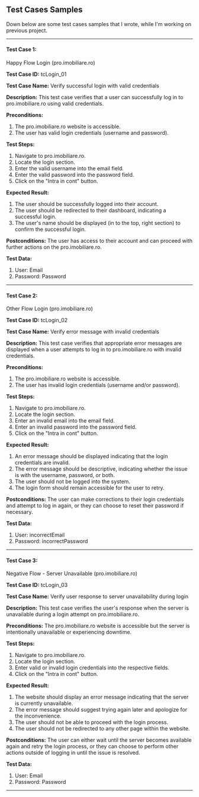 ## Test Cases Samples
Down below are some test cases samples that I wrote, while I'm working on previous project.

----------------

#### Test Case 1:
Happy Flow Login (pro.imobiliare.ro)

**Test Case ID:**
tcLogin_01

**Test Case Name:**
Verify successful login with valid credentials

**Description:**
This test case verifies that a user can successfully log in to pro.imobiliare.ro using valid credentials.

**Preconditions:**
1. The pro.imobiliare.ro website is accessible.
2. The user has valid login credentials (username and password).

**Test Steps:**
1. Navigate to pro.imobiliare.ro.
2. Locate the login section.
3. Enter the valid username into the email field.
4. Enter the valid password into the password field.
5. Click on the "Intra in cont" button.

**Expected Result:**
1. The user should be successfully logged into their account.
2. The user should be redirected to their dashboard, indicating a successful login.
3. The user's name should be displayed (in to the top, right section) to confirm the successful login.

**Postconditions:**
The user has access to their account and can proceed with further actions on the pro.imobiliare.ro.

**Test Data:**
1. User: Email
2. Password: Password

----------------

#### Test Case 2:
Other Flow Login (pro.imobiliare.ro)

**Test Case ID:**
tcLogin_02

**Test Case Name:**
Verify error message with invalid credentials

**Description:**
This test case verifies that appropriate error messages are displayed when a user attempts to log in to pro.imobiliare.ro with invalid credentials.

**Preconditions:**
1. The pro.imobiliare.ro website is accessible.
2. The user has invalid login credentials (username and/or password).

**Test Steps:**
1. Navigate to pro.imobiliare.ro.
2. Locate the login section.
3. Enter an invalid email into the email field.
4. Enter an invalid password into the password field.
5. Click on the "Intra in cont" button.

**Expected Result:**
1. An error message should be displayed indicating that the login credentials are invalid.
2. The error message should be descriptive, indicating whether the issue is with the username, password, or both.
3. The user should not be logged into the system.
4. The login form should remain accessible for the user to retry.

**Postconditions:**
The user can make corrections to their login credentials and attempt to log in again, or they can choose to reset their password if necessary.

**Test Data:**
1. User: incorrectEmail
2. Password: incorrectPassword

----------------

#### Test Case 3:
Negative Flow - Server Unavailable (pro.imobiliare.ro)

**Test Case ID:**
tcLogin_03

**Test Case Name:**
Verify user response to server unavailability during login

**Description:**
This test case verifies the user's response when the server is unavailable during a login attempt on pro.imobiliare.ro.

**Preconditions:**
The pro.imobiliare.ro website is accessible but the server is intentionally unavailable or experiencing downtime.

**Test Steps:**
1. Navigate to pro.imobiliare.ro.
2. Locate the login section.
3. Enter valid or invalid login credentials into the respective fields.
4. Click on the "Intra in cont" button.

**Expected Result:**
1. The website should display an error message indicating that the server is currently unavailable.
2. The error message should suggest trying again later and apologize for the inconvenience.
3. The user should not be able to proceed with the login process.
4. The user should not be redirected to any other page within the website.

**Postconditions:**
The user can either wait until the server becomes available again and retry the login process, or they can choose to perform other actions outside of logging in until the issue is resolved.

**Test Data:**
1. User: Email
2. Password: Password

----------------
